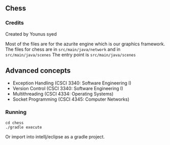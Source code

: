 ## Chess

### Credits
Created by Younus syed 

Most of the files are for the azurite engine which is our graphics framework.
The files for chess are in `src/main/java/network`
and in `src/main/java/scenes`
The entry point is `src/main/java/scenes`

## Advanced concepts
- Exception Handling (CSCI 3340: Software Engineering I)
- Version Control (CSCI 3340: Software Engineering I)
- Multithreading (CSCI 4334: Operating Systems)
- Socket Programming (CSCI 4345: Computer Networks)

### Running

```
cd chess
./gradle execute
```

Or import into intellj/eclipse as a gradle project.
